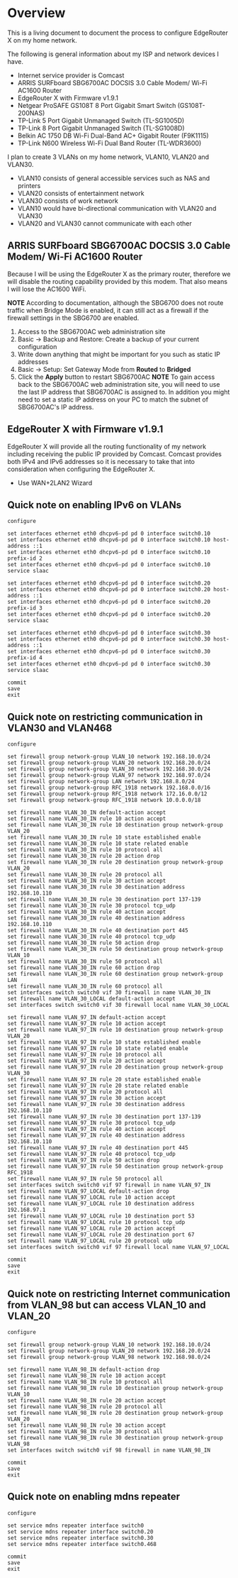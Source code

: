 # Overview
This is a living document to document the process to configure EdgeRouter X on my home network.

The following is general information about my ISP and network devices I have.
* Internet service provider is Comcast
* ARRIS SURFboard SBG6700AC DOCSIS 3.0 Cable Modem/ Wi-Fi AC1600 Router
* EdgeRouter X with Firmware v1.9.1
* Netgear ProSAFE GS108T 8 Port Gigabit Smart Switch (GS108T-200NAS)
* TP-Link 5 Port Gigabit Unmanaged Switch (TL-SG1005D)
* TP-Link 8 Port Gigabit Unmanaged Switch (TL-SG1008D)
* Belkin AC 1750 DB Wi-Fi Dual-Band AC+ Gigabit Router (F9K1115)
* TP-Link N600 Wireless Wi-Fi Dual Band Router (TL-WDR3600)

I plan to create 3 VLANs on my home network, VLAN10, VLAN20 and VLAN30.
* VLAN10 consists of general accessible services such as NAS and printers
* VLAN20 consists of entertainment network
* VLAN30 consists of work network
* VLAN10 would have bi-directional communication with VLAN20 and VLAN30
* VLAN20 and VLAN30 cannot communicate with each other

## ARRIS SURFboard SBG6700AC DOCSIS 3.0 Cable Modem/ Wi-Fi AC1600 Router
Because I will be using the EdgeRouter X as the primary router, therefore we will disable the routing capability provided by this modem.  That also means I will lose the AC1600 WiFi.

**NOTE** According to documentation, although the SBG6700 does not route traffic when Bridge Mode is enabled, it can still act as a firewall if the firewall settings in the SBG6700 are enabled.

1. Access to the SBG6700AC web administration site
1. Basic -> Backup and Restore: Create a backup of your current configuration
1. Write down anything that might be important for you such as static IP addresses
1. Basic -> Setup: Set Gateway Mode from **Routed** to **Bridged**
1. Click the **Apply** button to restart SBG6700AC
**NOTE** To gain access back to the SBG6700AC web administration site, you will need to use the last IP address that SBG6700AC is assigned to.  In addition you might need to set a static IP address on your PC to match the subnet of SBG6700AC's IP address.

## EdgeRouter X with Firmware v1.9.1
EdgeRouter X will provide all the routing functionality of my network including receiving the public IP provided by Comcast.  Comcast provides both IPv4 and IPv6 addresses so it is necessary to take that into consideration when configuring the EdgeRouter X.

* Use WAN+2LAN2 Wizard

## Quick note on enabling IPv6 on VLANs
```
configure

set interfaces ethernet eth0 dhcpv6-pd pd 0 interface switch0.10
set interfaces ethernet eth0 dhcpv6-pd pd 0 interface switch0.10 host-address ::1
set interfaces ethernet eth0 dhcpv6-pd pd 0 interface switch0.10 prefix-id 2
set interfaces ethernet eth0 dhcpv6-pd pd 0 interface switch0.10 service slaac

set interfaces ethernet eth0 dhcpv6-pd pd 0 interface switch0.20
set interfaces ethernet eth0 dhcpv6-pd pd 0 interface switch0.20 host-address ::1
set interfaces ethernet eth0 dhcpv6-pd pd 0 interface switch0.20 prefix-id 3
set interfaces ethernet eth0 dhcpv6-pd pd 0 interface switch0.20 service slaac

set interfaces ethernet eth0 dhcpv6-pd pd 0 interface switch0.30
set interfaces ethernet eth0 dhcpv6-pd pd 0 interface switch0.30 host-address ::1
set interfaces ethernet eth0 dhcpv6-pd pd 0 interface switch0.30 prefix-id 4
set interfaces ethernet eth0 dhcpv6-pd pd 0 interface switch0.30 service slaac

commit
save
exit
```
## Quick note on restricting communication in VLAN30 and VLAN468
```
configure

set firewall group network-group VLAN_10 network 192.168.10.0/24
set firewall group network-group VLAN_20 network 192.168.20.0/24
set firewall group network-group VLAN_30 network 192.168.30.0/24
set firewall group network-group VLAN_97 network 192.168.97.0/24
set firewall group network-group LAN network 192.168.8.0/24
set firewall group network-group RFC_1918 network 192.168.0.0/16
set firewall group network-group RFC_1918 network 172.16.0.0/12
set firewall group network-group RFC_1918 network 10.0.0.0/18

set firewall name VLAN_30_IN default-action accept
set firewall name VLAN_30_IN rule 10 action accept
set firewall name VLAN_30_IN rule 10 destination group network-group VLAN_20
set firewall name VLAN_30_IN rule 10 state established enable
set firewall name VLAN_30_IN rule 10 state related enable
set firewall name VLAN_30_IN rule 10 protocol all
set firewall name VLAN_30_IN rule 20 action drop
set firewall name VLAN_30_IN rule 20 destination group network-group VLAN_20
set firewall name VLAN_30_IN rule 20 protocol all
set firewall name VLAN_30_IN rule 30 action accept
set firewall name VLAN_30_IN rule 30 destination address 192.168.10.110
set firewall name VLAN_30_IN rule 30 destination port 137-139
set firewall name VLAN_30_IN rule 30 protocol tcp_udp
set firewall name VLAN_30_IN rule 40 action accept
set firewall name VLAN_30_IN rule 40 destination address 192.168.10.110
set firewall name VLAN_30_IN rule 40 destination port 445
set firewall name VLAN_30_IN rule 40 protocol tcp_udp
set firewall name VLAN_30_IN rule 50 action drop
set firewall name VLAN_30_IN rule 50 destination group network-group VLAN_10
set firewall name VLAN_30_IN rule 50 protocol all
set firewall name VLAN_30_IN rule 60 action drop
set firewall name VLAN_30_IN rule 60 destination group network-group LAN
set firewall name VLAN_30_IN rule 60 protocol all
set interfaces switch switch0 vif 30 firewall in name VLAN_30_IN
set firewall name VLAN_30_LOCAL default-action accept
set interfaces switch switch0 vif 30 firewall local name VLAN_30_LOCAL

set firewall name VLAN_97_IN default-action accept
set firewall name VLAN_97_IN rule 10 action accept
set firewall name VLAN_97_IN rule 10 destination group network-group VLAN_20
set firewall name VLAN_97_IN rule 10 state established enable
set firewall name VLAN_97_IN rule 10 state related enable
set firewall name VLAN_97_IN rule 10 protocol all
set firewall name VLAN_97_IN rule 20 action accept
set firewall name VLAN_97_IN rule 20 destination group network-group VLAN_30
set firewall name VLAN_97_IN rule 20 state established enable
set firewall name VLAN_97_IN rule 20 state related enable
set firewall name VLAN_97_IN rule 20 protocol all
set firewall name VLAN_97_IN rule 30 action accept
set firewall name VLAN_97_IN rule 30 destination address 192.168.10.110
set firewall name VLAN_97_IN rule 30 destination port 137-139
set firewall name VLAN_97_IN rule 30 protocol tcp_udp
set firewall name VLAN_97_IN rule 40 action accept
set firewall name VLAN_97_IN rule 40 destination address 192.168.10.110
set firewall name VLAN_97_IN rule 40 destination port 445
set firewall name VLAN_97_IN rule 40 protocol tcp_udp
set firewall name VLAN_97_IN rule 50 action drop
set firewall name VLAN_97_IN rule 50 destination group network-group RFC_1918
set firewall name VLAN_97_IN rule 50 protocol all
set interfaces switch switch0 vif 97 firewall in name VLAN_97_IN
set firewall name VLAN_97_LOCAL default-action drop
set firewall name VLAN_97_LOCAL rule 10 action accept
set firewall name VLAN_97_LOCAL rule 10 destination address 192.168.97.1
set firewall name VLAN_97_LOCAL rule 10 destination port 53
set firewall name VLAN_97_LOCAL rule 10 protocol tcp_udp
set firewall name VLAN_97_LOCAL rule 20 action accept
set firewall name VLAN_97_LOCAL rule 20 destination port 67
set firewall name VLAN_97_LOCAL rule 20 protocol udp
set interfaces switch switch0 vif 97 firewall local name VLAN_97_LOCAL

commit
save
exit
```
## Quick note on restricting Internet communication from VLAN_98 but can access VLAN_10 and VLAN_20
```
configure

set firewall group network-group VLAN_10 network 192.168.10.0/24
set firewall group network-group VLAN_20 network 192.168.20.0/24
set firewall group network-group VLAN_98 network 192.168.98.0/24

set firewall name VLAN_98_IN default-action drop
set firewall name VLAN_98_IN rule 10 action accept
set firewall name VLAN_98_IN rule 10 protocol all
set firewall name VLAN_98_IN rule 10 destination group network-group VLAN_10
set firewall name VLAN_98_IN rule 20 action accept
set firewall name VLAN_98_IN rule 20 protocol all
set firewall name VLAN_98_IN rule 20 destination group network-group VLAN_20
set firewall name VLAN_98_IN rule 30 action accept
set firewall name VLAN_98_IN rule 30 protocol all
set firewall name VLAN_98_IN rule 30 destination group network-group VLAN_98
set interfaces switch switch0 vif 98 firewall in name VLAN_98_IN

commit
save
exit
```
## Quick note on enabling mdns repeater
```
configure

set service mdns repeater interface switch0
set service mdns repeater interface switch0.20
set service mdns repeater interface switch0.30
set service mdns repeater interface switch0.468

commit
save
exit
```
